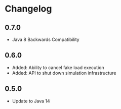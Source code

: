 # Changelog
## 0.7.0
* Java 8 Backwards Compatibility

## 0.6.0
* Added: Ability to cancel fake load execution
* Added: API to shut down simulation infrastructure

## 0.5.0
* Update to Java 14
